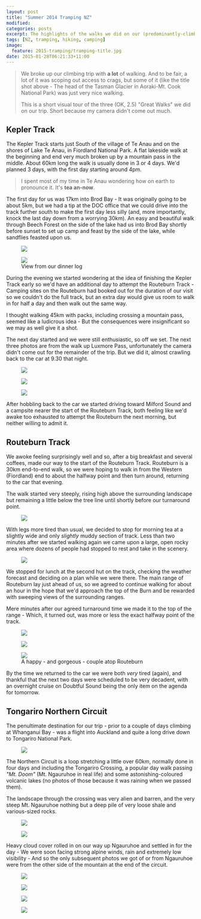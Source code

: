 ```yaml
---
layout: post
title: "Summer 2014 Tramping NZ"
modified:
categories: posts
excerpt: The highlights of the walks we did on our (predominantly-climbing) trip around NZ in the Summer of 2014/15.
tags: [NZ, tramping, hiking, camping]
image:
  feature: 2015-tramping/tramping-title.jpg
date: 2015-01-28T06:21:33+11:00
---
```


> We broke up our climbing trip with **a lot** of walking. And to be fair, a lot of it was scoping out access to crags, but some of it (like the title shot above - The head of the Tasman Glacier in Aoraki-Mt. Cook National Park) was just very nice walking.
>
> This is a short visual tour of the three (OK, 2.5) "Great Walks" we did on our trip. Short because my camera didn't come out much.

## Kepler Track
The Kepler Track starts just South of the village of Te Anau and on the shores of Lake Te Anau, in Fiordland National Park. A flat lakeside walk at the beginning and end very much broken up by a mountain pass in the middle. About 60km long the walk is usually done in 3 or 4 days. We'd planned 3 days, with the first day starting around 4pm.

> I spent most of my time in Te Anau wondering how on earth to pronounce it. It's **tea an-now**.

The first day for us was 17km into Brod Bay - It was originally going to be about 5km, but we had a tip at the DOC office that we could drive into the track further south to make the first day less silly (and, more importantly, knock the last day down from a worrying 30km). An easy and beautiful walk through Beech Forest on the side of the lake had us into Brod Bay shortly before sunset to set up camp and feast by the side of the lake, while sandflies feasted upon us.

<figure>
	<img src="/images/2015-tramping/tramping17.jpg">
</figure>

<figure>
	<img src="/images/2015-tramping/tramping16.jpg">
	<figcaption>View from our dinner log</figcaption>
</figure>

During the evening we started wondering at the idea of finishing the Kepler Track early so we'd have an additional day to attempt the Routeburn Track - Camping sites on the Routeburn had booked out for the duration of our visit so we couldn't do the full track, but an extra day would give us room to walk in for half a day and then walk out the same way.

I thought walking 45km with packs, including crossing a mountain pass, seemed like a ludicrous idea - But the consequences were insignificant so we may as well give it a shot.

The next day started and we were still enthusiastic, so off we set. The next three photos are from the walk up Luxmore Pass, unfortunately the camera didn't come out for the remainder of the trip. But we did it, almost crawling back to the car at 9.30 that night.

<figure>
	<img src="/images/2015-tramping/tramping15.jpg">
</figure>
<figure>
	<img src="/images/2015-tramping/tramping14.jpg">
</figure>
<figure>
	<img src="/images/2015-tramping/tramping13.jpg">
</figure>

After hobbling back to the car we started driving toward Milford Sound and a campsite nearer the start of the Routeburn Track, both feeling like we'd awake too exhausted to attempt the Routeburn the next morning, but neither willing to admit it.

## Routeburn Track

We awoke feeling surprisingly well and so, after a big breakfast and several coffees, made our way to the start of the Routeburn Track. Routeburn is a 30km end-to-end walk, so we were hoping to walk in from the Western (Fiordland) end to about the halfway point and then turn around, returning to the car that evening.

The walk started very steeply, rising high above the surrounding landscape but remaining a little below the tree line until shortly before our turnaround point.

<figure>
	<img src="/images/2015-tramping/tramping8.jpg">
</figure>

With legs more tired than usual, we decided to stop for morning tea at a slightly wide and only *slightly* muddy section of track. Less than two minutes after we started walking again we came upon a large, open rocky area where dozens of people had stopped to rest and take in the scenery.

<figure>
	<img src="/images/2015-tramping/tramping12.jpg">
</figure>

We stopped for lunch at the second hut on the track, checking the weather forecast and deciding on a plan while we were there. The main range of Routeburn lay just ahead of us, so we agreed to continue walking for about an hour in the hope that we'd approach the top of the Burn and be rewarded with sweeping views of the surrounding ranges.

Mere minutes after our agreed turnaround time we made it to the top of the range - Which, it turned out, was more or less the exact halfway point of the track.

<figure>
	<img src="/images/2015-tramping/tramping11.jpg">
</figure>
<figure>
	<img src="/images/2015-tramping/tramping10.jpg">
</figure>
<figure>
	<img src="/images/2015-tramping/tramping9.jpg">
	<figcaption>A happy - and gorgeous - couple atop Routeburn</figcaption>
</figure>

By the time we returned to the car we were both *very* tired (again), and thankful that the next two days were scheduled to be very decadent, with an overnight cruise on Doubtful Sound being the only item on the agenda for tomorrow.

## Tongariro Northern Circuit
The penultimate destination for our trip - prior to a couple of days climbing at Whanganui Bay - was a flight into Auckland and quite a long drive down to Tongariro National Park.

<figure>
	<img src="/images/2015-tramping/tramping4.jpg">
</figure>

The Northern Circuit is a loop stretching a little over 60km, normally done in four days and including the Tongariro Crossing, a popular day walk passing *"Mt. Doom"* (Mt. Ngauruhoe in real life) and some astonishing-coloured volcanic lakes (no photos of those because it was raining when we passed them).

The landscape through the crossing was very alien and barren, and the very steep Mt. Ngauruhoe nothing but a deep pile of very loose shale and various-sized rocks.

<figure>
	<img src="/images/2015-tramping/tramping5.jpg">
</figure>
<figure>
	<img src="/images/2015-tramping/tramping6.jpg">
</figure>

Heavy cloud cover rolled in on our way up Ngauruhoe and settled in for the day - We were soon facing strong alpine winds, rain and extremely low visibility - And so the only subsequent photos we got of or from Ngauruhoe were from the other side of the mountain at the end of the circuit.

<figure>
	<img src="/images/2015-tramping/tramping7.jpg">
</figure>

<figure>
	<img src="/images/2015-tramping/tramping2.jpg">
</figure>
<figure>
	<img src="/images/2015-tramping/tramping1.jpg">
</figure>
<figure>
	<img src="/images/2015-tramping/tramping3.jpg">
</figure>

